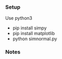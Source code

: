 ### Setup
Use python3

- pip install simpy
- pip install matplotlib
- python simnormal.py

### Notes

